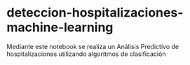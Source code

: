 # deteccion-hospitalizaciones-machine-learning
Mediante este notebook se realiza un Análisis Predictivo de hospitalizaciones utilizando algoritmos de clasificación
